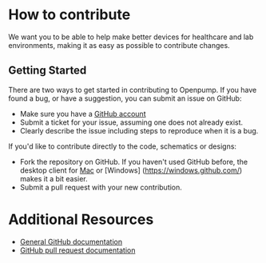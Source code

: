 # How to contribute

We want you to be able to help make better devices for healthcare and lab environments, making it as easy as possible to contribute changes.

## Getting Started

There are two ways to get started in contributing to Openpump. If you have found a bug, or have a suggestion, you can submit an issue on GitHub:

* Make sure you have a [GitHub account](https://github.com/signup/free)
* Submit a ticket for your issue, assuming one does not already exist.
* Clearly describe the issue including steps to reproduce when it is a bug.

If you'd like to contribute directly to the code, schematics or designs:

* Fork the repository on GitHub. If you haven't used GitHub before, the desktop client for [Mac](https://mac.github.com/) or [Windows]
(https://windows.github.com/) makes it a bit easier.
* Submit a pull request with your new contribution.

# Additional Resources

* [General GitHub documentation](http://help.github.com/)
* [GitHub pull request documentation](http://help.github.com/send-pull-requests/)